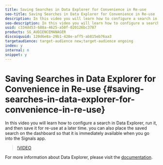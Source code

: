 ```yaml
---
title: Saving Searches in Data Explorer for Convenience in Re-use
seo-title: Saving Searches in Data Explorer for Convenience in Re-use
description: In this video you will learn how to configure a search in Data Explorer, run it, and then save it for re-use at a later time. you can also place the saved search on the dashboard so that it is immediately available when you go into the Signals app.
seo-description: In this video you will learn how to configure a search in Data Explorer, run it, and then save it for re-use at a later time. you can also place the saved search on the dashboard so that it is immediately available when you go into the Signals app.
uuid: c334dd53-688a-4625-a50f-020126bc3787
products: SG_AUDIENCEMANAGER
discoiquuid: 120d6e8a-29b1-428e-aff5-ab815eb76aa3
targetaudience: target-audience new;target-audience ongoing
index: y
internal: n
snippet: y
---
```


# Saving Searches in Data Explorer for Convenience in Re-use {#saving-searches-in-data-explorer-for-convenience-in-re-use}

In this video you will learn how to configure a search in Data Explorer, run it, and then save it for re-use at a later time. you can also place the saved search on the dashboard so that it is immediately available when you go into the Signals app.

>[!VIDEO](https://video.tv.adobe.com/v/25147/?quality=12)

For more information about Data Explorer, please visit the [documentation](https://experiencecloud.adobe.com/resources/help/en_US/aam/data-explorer.html).